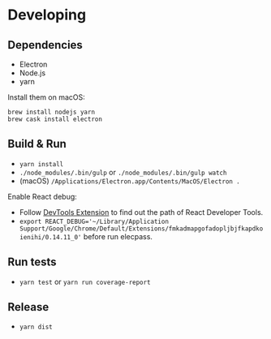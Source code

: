 # Developing

## Dependencies

- Electron
- Node.js
- yarn

Install them on macOS:

```
brew install nodejs yarn
brew cask install electron
```

## Build & Run

- `yarn install`
- `./node_modules/.bin/gulp` or `./node_modules/.bin/gulp watch`
- (macOS) `/Applications/Electron.app/Contents/MacOS/Electron .`

Enable React debug:

- Follow [DevTools Extension](https://electron.atom.io/docs/tutorial/devtools-extension/) to find out the path of React Developer Tools.
- `export REACT_DEBUG='~/Library/Application Support/Google/Chrome/Default/Extensions/fmkadmapgofadopljbjfkapdkoienihi/0.14.11_0'` before run elecpass.

## Run tests

- `yarn test` or `yarn run coverage-report`

## Release

- `yarn dist`
